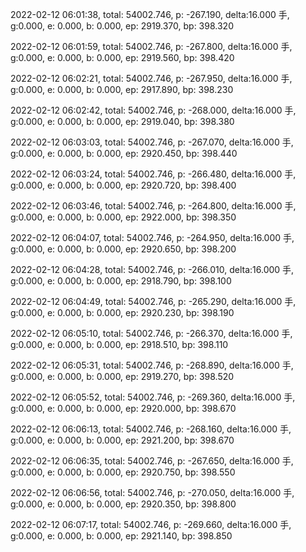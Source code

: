 2022-02-12 06:01:38, total: 54002.746, p: -267.190, delta:16.000 手, g:0.000, e: 0.000, b: 0.000, ep: 2919.370, bp: 398.320

2022-02-12 06:01:59, total: 54002.746, p: -267.800, delta:16.000 手, g:0.000, e: 0.000, b: 0.000, ep: 2919.560, bp: 398.420

2022-02-12 06:02:21, total: 54002.746, p: -267.950, delta:16.000 手, g:0.000, e: 0.000, b: 0.000, ep: 2917.890, bp: 398.230

2022-02-12 06:02:42, total: 54002.746, p: -268.000, delta:16.000 手, g:0.000, e: 0.000, b: 0.000, ep: 2919.040, bp: 398.380

2022-02-12 06:03:03, total: 54002.746, p: -267.070, delta:16.000 手, g:0.000, e: 0.000, b: 0.000, ep: 2920.450, bp: 398.440

2022-02-12 06:03:24, total: 54002.746, p: -266.480, delta:16.000 手, g:0.000, e: 0.000, b: 0.000, ep: 2920.720, bp: 398.400

2022-02-12 06:03:46, total: 54002.746, p: -264.800, delta:16.000 手, g:0.000, e: 0.000, b: 0.000, ep: 2922.000, bp: 398.350

2022-02-12 06:04:07, total: 54002.746, p: -264.950, delta:16.000 手, g:0.000, e: 0.000, b: 0.000, ep: 2920.650, bp: 398.200

2022-02-12 06:04:28, total: 54002.746, p: -266.010, delta:16.000 手, g:0.000, e: 0.000, b: 0.000, ep: 2918.790, bp: 398.100

2022-02-12 06:04:49, total: 54002.746, p: -265.290, delta:16.000 手, g:0.000, e: 0.000, b: 0.000, ep: 2920.230, bp: 398.190

2022-02-12 06:05:10, total: 54002.746, p: -266.370, delta:16.000 手, g:0.000, e: 0.000, b: 0.000, ep: 2918.510, bp: 398.110

2022-02-12 06:05:31, total: 54002.746, p: -268.890, delta:16.000 手, g:0.000, e: 0.000, b: 0.000, ep: 2919.270, bp: 398.520

2022-02-12 06:05:52, total: 54002.746, p: -269.360, delta:16.000 手, g:0.000, e: 0.000, b: 0.000, ep: 2920.000, bp: 398.670

2022-02-12 06:06:13, total: 54002.746, p: -268.160, delta:16.000 手, g:0.000, e: 0.000, b: 0.000, ep: 2921.200, bp: 398.670

2022-02-12 06:06:35, total: 54002.746, p: -267.650, delta:16.000 手, g:0.000, e: 0.000, b: 0.000, ep: 2920.750, bp: 398.550

2022-02-12 06:06:56, total: 54002.746, p: -270.050, delta:16.000 手, g:0.000, e: 0.000, b: 0.000, ep: 2920.350, bp: 398.800

2022-02-12 06:07:17, total: 54002.746, p: -269.660, delta:16.000 手, g:0.000, e: 0.000, b: 0.000, ep: 2921.140, bp: 398.850